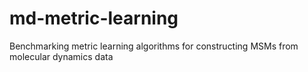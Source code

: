 # md-metric-learning
Benchmarking metric learning algorithms for constructing MSMs from molecular dynamics data
